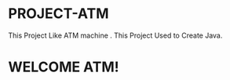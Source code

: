 # PROJECT-ATM
This Project Like ATM machine .
This Project Used to Create Java.
<h1>WELCOME ATM!<h1>
